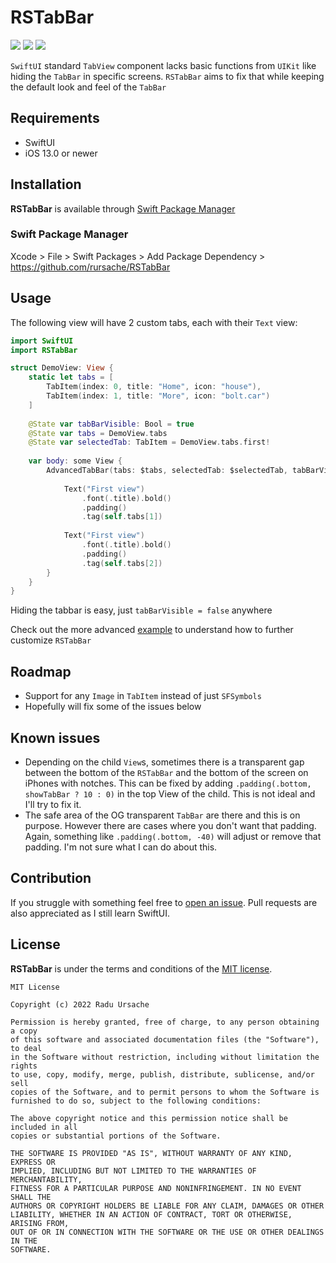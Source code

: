 # RSTabBar

![](https://img.shields.io/badge/platform-iOS-lightgrey)
![](https://img.shields.io/badge/iOS-13.0%2B-blue)
![](https://img.shields.io/badge/Swift-5-orange?logo=Swift&logoColor=white)

`SwiftUI` standard `TabView` component lacks basic functions from `UIKit` like hiding the `TabBar` in specific screens.
`RSTabBar` aims to fix that while keeping the default look and feel of the `TabBar`

## Requirements

- SwiftUI
- iOS 13.0 or newer

## Installation

**RSTabBar** is available through [Swift Package Manager](https://github.com/apple/swift-package-manager)

### Swift Package Manager
Xcode > File > Swift Packages > Add Package Dependency > https://github.com/rursache/RSTabBar

## Usage

The following view will have 2 custom tabs, each with their `Text` view:

```swift
import SwiftUI
import RSTabBar

struct DemoView: View {
    static let tabs = [
        TabItem(index: 0, title: "Home", icon: "house"),
        TabItem(index: 1, title: "More", icon: "bolt.car")
    ]
    
    @State var tabBarVisible: Bool = true
    @State var tabs = DemoView.tabs
    @State var selectedTab: TabItem = DemoView.tabs.first!
    
    var body: some View {
        AdvancedTabBar(tabs: $tabs, selectedTab: $selectedTab, tabBarVisible: $tabBarVisible) {
        
            Text("First view")
                .font(.title).bold()
                .padding()
                .tag(self.tabs[1])
                
            Text("First view")
                .font(.title).bold()
                .padding()
                .tag(self.tabs[2])
        }
    }
}

```

Hiding the tabbar is easy, just `tabBarVisible = false` anywhere

Check out the more advanced [example](https://github.com/rursache/RSTabBar/blob/master/ExampleView.swift) to understand how to further customize `RSTabBar`

## Roadmap
- Support for any `Image` in `TabItem` instead of just `SFSymbols`
- Hopefully will fix some of the issues below

## Known issues
- Depending on the child `View`s, sometimes there is a transparent gap between the bottom of the `RSTabBar` and the bottom of the screen on iPhones with notches. This can be fixed by adding `.padding(.bottom, showTabBar ? 10 : 0)` in the top View of the child. This is not ideal and I'll try to fix it.
- The safe area of the OG transparent `TabBar` are there and this is on purpose. However there are cases where you don't want that padding. Again, something like `.padding(.bottom, -40)` will adjust or remove that padding. I'm not sure what I can do about this.

## Contribution

If you struggle with something feel free to [open an issue](https://github.com/rursache/RSTabBar/issues/new). 
Pull requests are also appreciated as I still learn SwiftUI.

## License

**RSTabBar** is under the terms and conditions of the [MIT license]().

```
MIT License

Copyright (c) 2022 Radu Ursache

Permission is hereby granted, free of charge, to any person obtaining a copy
of this software and associated documentation files (the "Software"), to deal
in the Software without restriction, including without limitation the rights
to use, copy, modify, merge, publish, distribute, sublicense, and/or sell
copies of the Software, and to permit persons to whom the Software is
furnished to do so, subject to the following conditions:

The above copyright notice and this permission notice shall be included in all
copies or substantial portions of the Software.

THE SOFTWARE IS PROVIDED "AS IS", WITHOUT WARRANTY OF ANY KIND, EXPRESS OR
IMPLIED, INCLUDING BUT NOT LIMITED TO THE WARRANTIES OF MERCHANTABILITY,
FITNESS FOR A PARTICULAR PURPOSE AND NONINFRINGEMENT. IN NO EVENT SHALL THE
AUTHORS OR COPYRIGHT HOLDERS BE LIABLE FOR ANY CLAIM, DAMAGES OR OTHER
LIABILITY, WHETHER IN AN ACTION OF CONTRACT, TORT OR OTHERWISE, ARISING FROM,
OUT OF OR IN CONNECTION WITH THE SOFTWARE OR THE USE OR OTHER DEALINGS IN THE
SOFTWARE.
```
